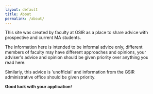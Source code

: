 ```yaml
---
layout: default
title: About
permalink: /about/
---
```


This site was created by faculty at GSIR as a place to share advice with prospective and current MA students.

The information here is intended to be informal advice only, different members of faculty may have different approaches and opinions, your adviser's advice and opinion should be given priority over anything you read here.

Similarly, this advice is 'unofficial' and information from the GSIR administrative office should be given priority.

**Good luck with your application!**
